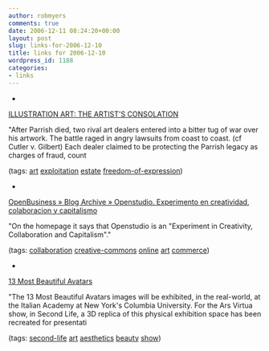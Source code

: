 ```yaml
---
author: robmyers
comments: true
date: 2006-12-11 08:24:20+00:00
layout: post
slug: links-for-2006-12-10
title: links for 2006-12-10
wordpress_id: 1188
categories:
- links
---
```


  

  *   


[ILLUSTRATION ART: THE ARTIST'S CONSOLATION](http://illustrationart.blogspot.com/2006/12/artists-consolation.html)

  


"After Parrish died, two rival art dealers entered into a bitter tug of war over his artwork. The battle raged in angry lawsuits from coast to coast. (cf Cutler v. Gilbert) Each dealer claimed to be protecting the Parrish legacy as charges of fraud, count

  


(tags: [art](http://del.icio.us/robmyers/art) [exploitation](http://del.icio.us/robmyers/exploitation) [estate](http://del.icio.us/robmyers/estate) [freedom-of-expression](http://del.icio.us/robmyers/freedom-of-expression))

  

  

  *   


[OpenBusiness » Blog Archive » Openstudio. Experimento en creatividad, colaboracion y capitalismo](http://www.openbusiness.cc/2006/12/09/openstudio-experimento-en-creatividad-colaboracion-y-capitalismo/)

  


"On the homepage it says that Openstudio is an "Experiment in Creativity, Collaboration and Capitalism"."

  


(tags: [collaboration](http://del.icio.us/robmyers/collaboration) [creative-commons](http://del.icio.us/robmyers/creative-commons) [online](http://del.icio.us/robmyers/online) [art](http://del.icio.us/robmyers/art) [commerce](http://del.icio.us/robmyers/commerce))

  

  

  *   


[13 Most Beautiful Avatars](http://arsvirtua.com/exhibitions/CB8A23F8-C057-499A-ADAE-6FBAA8AF5E04.html)

  


"The 13 Most Beautiful Avatars images will be exhibited, in the real-world, at the Italian Academy at New York's Columbia University. For the Ars Virtua show, in Second Life, a 3D replica of this physical exhibition space has been recreated for presentati

  


(tags: [second-life](http://del.icio.us/robmyers/second-life) [art](http://del.icio.us/robmyers/art) [aesthetics](http://del.icio.us/robmyers/aesthetics) [beauty](http://del.icio.us/robmyers/beauty) [show](http://del.icio.us/robmyers/show))

  

  
  


